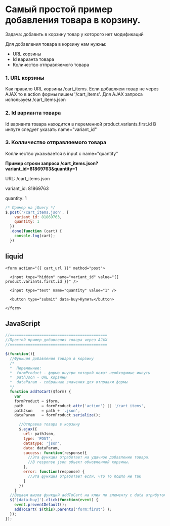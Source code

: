 # Самый простой пример добавления товара в корзину.

Задача: добавить в корзину товар у которого нет модификаций

Для добавления товара в корзину нам нужны:
* URL корзины
* Id варианта товара
* Количество отправляемого товара


### 1. URL корзины
Как правило URL корзины /cart_items.
Если добавляем товар не через AJAX то в action формы пишем '/cart_items'.
Для AJAX запроса используем  /cart_items.json

### 2. Id варианта товара
Id варианта товара находится в переменной product.variants.first.id
В инпуте следует указать name="variant_id"

### 3. Колличество отправляемого товара
Колличество указывается в input c name="quantity"


**Пример строки запроса /cart_items.json?variant_id=81869763&quantity=1**

URL: /cart_items.json

variant_id: 81869763

quantity: 1

```js
/* Пример на jQuery */
$.post('/cart_items.json', {
    variant_id: 81869763,
    quantity: 1
  })
  .done(function (cart) {
    console.log(cart);
  })
```

## liquid

```liquid
<form action="{{ cart_url }}" method="post">

  <input type="hidden" name="variant_id" value="{{ product.variants.first.id }}" />

  <input type="text" name="quantity" value="1" />

  <button type="submit" data-buy>Купить</button>

</form>
```

## JavaScript
```js
//===========================================
//Простой пример добавления товара через AJAX
//===========================================

$(function(){
  //Функция добавления товара в корзину
  /*
  *  Переменные:
  *  formProduct - форма внутри которой лежат необходимые инпуты
  *  pathJson - URL корзины
  *  dataParam - собранные значения для отправки формы
  */
  function addToCart($form) {
    var
    formProduct = $form,
    path        = formProduct.attr('action') || '/cart_items',
    pathJson    = path + '.json',
    dataParam   = formProduct.serialize();

      //Отправка товара в корзину
      $.ajax({
        url: pathJson,
        type: 'POST',
        datatype: 'json',
        data: dataParam,
        success: function(response){
          //Эта функция отработает на удачное добавление товара.
          //В response json объект обновленной корзины.
        },
        error: function(response) {
          //Эта функция отработает если, что то пошло не так
        }
      })
    }
  //Вешаем вызов функций addToCart на клик по элементу с data атрибутом 'data-buy'
  $('[data-buy]').click(function(event) {
    event.preventDefault();
    addToCart( $(this).parents('form:first') );
  });
});

```

